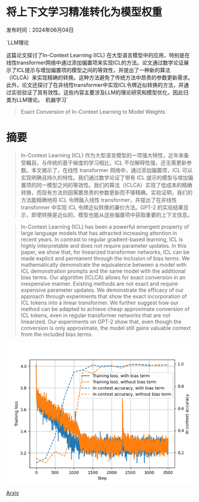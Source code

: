 # 将上下文学习精准转化为模型权重

发布时间：2024年06月04日

`LLM理论

这篇论文探讨了In-Context Learning (ICL) 在大型语言模型中的应用，特别是在线性transformer网络中通过添加偏置项来实现ICL的方法。论文通过数学论证展示了ICL提示与增加偏置项的模型之间的等效性，并提出了一种新的算法（ICLCA）来实现精确的转换。这种方法避免了传统方法中昂贵的参数更新需求。此外，论文还探讨了在非线性transformer中实现ICL令牌近似转换的方法，并通过实验验证了其有效性。这些内容主要涉及LLM的理论研究和模型优化，因此归类为LLM理论。` `机器学习`

> Exact Conversion of In-Context Learning to Model Weights

# 摘要

> In-Context Learning (ICL) 作为大型语言模型的一项强大特性，近年来备受瞩目。与传统的基于梯度的学习相比，ICL 不仅解释性强，还无需更新参数。本文揭示了，在线性 transformer 网络中，通过添加偏置项，ICL 可以实现明确且持久的特性。我们通过数学论证了带有 ICL 提示的模型与增加偏置项的同一模型之间的等效性。我们的算法（ICLCA）实现了低成本的精确转换，而现有方法则因需要昂贵的参数更新而不够精确。实验证明，我们的方法能精确地将 ICL 令牌融入线性 transformer，并提出了在非线性 transformer 中实现 ICL 令牌近似转换的廉价方法。GPT-2 的实验结果显示，即使转换是近似的，模型也能从这些偏置项中获取重要的上下文信息。

> In-Context Learning (ICL) has been a powerful emergent property of large language models that has attracted increasing attention in recent years. In contrast to regular gradient-based learning, ICL is highly interpretable and does not require parameter updates. In this paper, we show that, for linearized transformer networks, ICL can be made explicit and permanent through the inclusion of bias terms. We mathematically demonstrate the equivalence between a model with ICL demonstration prompts and the same model with the additional bias terms. Our algorithm (ICLCA) allows for exact conversion in an inexpensive manner. Existing methods are not exact and require expensive parameter updates. We demonstrate the efficacy of our approach through experiments that show the exact incorporation of ICL tokens into a linear transformer. We further suggest how our method can be adapted to achieve cheap approximate conversion of ICL tokens, even in regular transformer networks that are not linearized. Our experiments on GPT-2 show that, even though the conversion is only approximate, the model still gains valuable context from the included bias terms.

![将上下文学习精准转化为模型权重](../../../paper_images/2406.02847/training.png)

[Arxiv](https://arxiv.org/abs/2406.02847)
